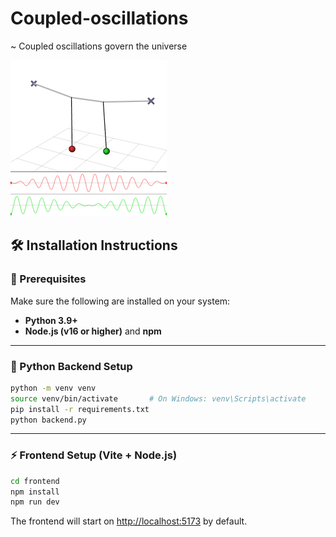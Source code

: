 # Coupled-oscillations

~ Coupled oscillations govern the universe

![Demo](media/Coupled_oscillators.gif)

## 🛠 Installation Instructions

### 🔧 Prerequisites

Make sure the following are installed on your system:

- **Python 3.9+**
- **Node.js (v16 or higher)** and **npm**

---

### 🐍 Python Backend Setup

```bash
python -m venv venv
source venv/bin/activate       # On Windows: venv\Scripts\activate
pip install -r requirements.txt
python backend.py
```

---

### ⚡️ Frontend Setup (Vite + Node.js)

```bash
cd frontend
npm install
npm run dev
```

The frontend will start on [http://localhost:5173](http://localhost:5173) by default.

